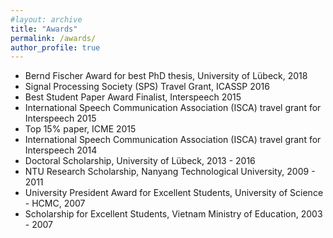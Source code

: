 ```yaml
---
#layout: archive
title: "Awards"
permalink: /awards/
author_profile: true
---
```


* Bernd Fischer Award for best PhD thesis, University of Lübeck, 2018
* Signal Processing Society (SPS) Travel Grant, ICASSP 2016
* Best Student Paper Award Finalist, Interspeech 2015
* International Speech Communication Association (ISCA) travel grant for Interspeech 2015
* Top 15% paper, ICME 2015
* International Speech Communication Association (ISCA) travel grant for Interspeech 2014
* Doctoral Scholarship, University of Lübeck, 2013 - 2016
* NTU Research Scholarship, Nanyang Technological University, 2009 - 2011
* University President Award for Excellent Students, University of Science - HCMC, 2007
* Scholarship for Excellent Students, Vietnam Ministry of Education, 2003 - 2007
